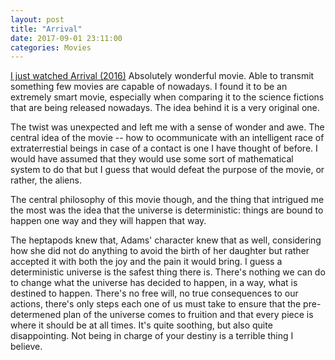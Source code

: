 ```yaml
---
layout: post
title: "Arrival"
date: 2017-09-01 23:11:00
categories: Movies
---
```


[I just watched Arrival (2016)](http://www.imdb.com/title/tt2543164/?ref_=nv_sr_1)
Absolutely wonderful movie. Able to transmit something few movies are capable of
nowadays. I found it to be an extremely smart movie, especially when comparing
it to the science fictions that are being released nowadays. The idea behind it
is a very original one.

The twist was unexpected and left me with a sense of wonder and awe. The central
idea of the movie -- how to ocommunicate with an intelligent race of
extraterrestial beings in case of a contact is one I have thought of before. I
would have assumed that they would use some sort of mathematical system to do
that but I guess that would defeat the purpose of the movie, or rather, the
aliens.

The central philosophy of this movie though, and the thing that intrigued me the
most was the idea that the universe is deterministic: things are bound to happen
one way and they will happen that way.

The heptapods knew that, Adams' character knew that as well, considering how she
did not do anything to avoid the birth of her daughter but rather accepted it
with both the joy and the pain it would bring. I guess a deterministic universe
is the safest thing there is. There's nothing we can do to change what the
universe has decided to happen, in a way, what is destined to happen. There's no
free will, no true consequences to our actions, there's only steps each one of
us must take to ensure that the pre-determened plan of the universe comes to
fruition and that every piece is where it should be at all times. It's quite
soothing, but also quite disappointing. Not being in charge of your destiny is a
terrible thing I believe.
